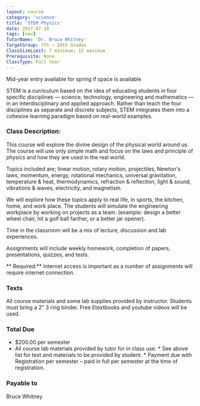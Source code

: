 ```yaml
---
layout: course
category: 'science'
title: 'STEM Physics'
date: 2017-07-10
tags: [new]
TutorName: 'Dr. Bruce Whitney'
TargetGroup: 7th – 10th Grades
ClassSizeLimit: 7 minimum; 15 maximum
Prerequisite: NoneClassType: Full Year
---
```

Mid-year entry available for spring if space is availableSTEM is a curriculum based on the idea of educating students in four specific disciplines — science, technology, engineering and mathematics — in an interdisciplinary and applied approach. Rather than teach the four disciplines as separate and discrete subjects, STEM integrates them into a cohesive learning paradigm based on real-world examples.### Class Description:This course will explore the divine design of the physical world around us. The course will use only simple math and focus on the laws and principle of physics and how they are used in the real world.Topics included are; linear motion, rotary motion, projectiles, Newton's laws, momentum, energy, rotational mechanics, universal gravitation, temperature & heat, thermodynamics, refraction & reflection, light & sound, vibrations & waves, electricity, and magnetism.We will explore how these topics apply to real life, in sports, the kitchen, home, and work place. The students will simulate the engineering workplace by working on projects as a team. (example: design a better wheel chair, hit a golf ball farther, or a better jar opener).Time in the classroom will be a mix of lecture, discussion and lab experiences.Assignments will include weekly homework, completion of papers, presentations, quizzes, and tests.** Required:** Internet access is important as a number of assignments will require internet connection.### TextsAll course materials and some lab supplies provided by instructor. Students must bring a 2" 3 ring binder. Free Etextbooks and youtube videos will be used.### Total Due* $200.00 per semester* All course lab materials provided by tutor for in class use. * See above list for text and materials to be provided by student. * Payment due with Registration per semester – paid in full per semester at the time of registration.### Payable toBruce Whitney
